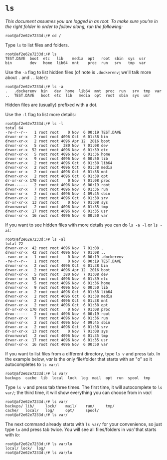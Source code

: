 `ls`
====

_This document assumes you are logged in as root. To make sure you're in the right folder in order to follow along, run the following:_

```
root@af2e62e7233d:/# cd /
```

Type `ls` to list files and folders.

```
root@af2e62e7233d:/# ls
TEST.DAVE  boot  etc   lib    media  opt   root  sbin  sys  usr
bin        dev   home  lib64  mnt    proc  run   srv   tmp  var
```

Use the `-a` flag to list hidden files (of note is `.dockerenv`; we'll talk more about `.` and `..` later):

```
root@af2e62e7233d:/# ls -a
.   .dockerenv  bin   dev  home  lib64  mnt  proc  run   srv  tmp  var
..  TEST.DAVE   boot  etc  lib   media  opt  root  sbin  sys  usr
```

Hidden files are (usually) prefixed with a dot.

Use the `-l` flag to list more details:

```
root@af2e62e7233d:/# ls -l
total 64
-rw-r--r--   1 root root    0 Nov  6 00:19 TEST.DAVE
drwxr-xr-x   2 root root 4096 Oct  6 01:38 bin
drwxr-xr-x   2 root root 4096 Apr 12  2016 boot
drwxr-xr-x   5 root root  380 Nov  7 01:08 dev
drwxr-xr-x  52 root root 4096 Nov  6 01:39 etc
drwxr-xr-x   5 root root 4096 Nov  6 01:36 home
drwxr-xr-x   9 root root 4096 Nov  6 00:50 lib
drwxr-xr-x   2 root root 4096 Oct  6 01:38 lib64
drwxr-xr-x   2 root root 4096 Oct  6 01:38 media
drwxr-xr-x   2 root root 4096 Oct  6 01:38 mnt
drwxr-xr-x   2 root root 4096 Oct  6 01:38 opt
dr-xr-xr-x 170 root root    0 Nov  7 01:08 proc
drwx------   2 root root 4096 Nov  6 00:19 root
drwxr-xr-x   7 root root 4096 Nov  6 01:36 run
drwxr-xr-x   2 root root 4096 Nov  4 09:45 sbin
drwxr-xr-x   2 root root 4096 Oct  6 01:38 srv
dr-xr-xr-x  13 root root    0 Nov  7 01:08 sys
drwxrwxrwt   2 root root 4096 Nov  6 01:35 tmp
drwxr-xr-x  17 root root 4096 Nov  6 01:35 usr
drwxr-xr-x  16 root root 4096 Nov  6 00:50 var
```

If you want to see hidden files with more details you can do `ls -a -l` or `ls -al`:

```
root@af2e62e7233d:/# ls -al
total 72
drwxr-xr-x  42 root root 4096 Nov  7 01:08 .
drwxr-xr-x  42 root root 4096 Nov  7 01:08 ..
-rwxr-xr-x   1 root root    0 Nov  6 00:19 .dockerenv
-rw-r--r--   1 root root    0 Nov  6 00:19 TEST.DAVE
drwxr-xr-x   2 root root 4096 Oct  6 01:38 bin
drwxr-xr-x   2 root root 4096 Apr 12  2016 boot
drwxr-xr-x   5 root root  380 Nov  7 01:08 dev
drwxr-xr-x  52 root root 4096 Nov  6 01:39 etc
drwxr-xr-x   5 root root 4096 Nov  6 01:36 home
drwxr-xr-x   9 root root 4096 Nov  6 00:50 lib
drwxr-xr-x   2 root root 4096 Oct  6 01:38 lib64
drwxr-xr-x   2 root root 4096 Oct  6 01:38 media
drwxr-xr-x   2 root root 4096 Oct  6 01:38 mnt
drwxr-xr-x   2 root root 4096 Oct  6 01:38 opt
dr-xr-xr-x 170 root root    0 Nov  7 01:08 proc
drwx------   2 root root 4096 Nov  6 00:19 root
drwxr-xr-x   7 root root 4096 Nov  6 01:36 run
drwxr-xr-x   2 root root 4096 Nov  4 09:45 sbin
drwxr-xr-x   2 root root 4096 Oct  6 01:38 srv
dr-xr-xr-x  13 root root    0 Nov  7 01:08 sys
drwxrwxrwt   2 root root 4096 Nov  6 01:35 tmp
drwxr-xr-x  17 root root 4096 Nov  6 01:35 usr
drwxr-xr-x  16 root root 4096 Nov  6 00:50 var
```

If you want to list files from a different directory, type `ls v` and press tab. In the example below, _var_ is the only file/folder that starts with an "o" so it autocompletes to `ls var/`:

```
root@af2e62e7233d:/# ls var/
backups  cache  lib  local  lock  log  mail  opt  run  spool  tmp
```

Type `ls v` and press tab three times. The first time, it will autocomplete to `ls var/`; the third time, it will show everything you can choose from in _var/_:

```
root@af2e62e7233d:/# ls var/
backups/ lib/     lock/    mail/    run/     tmp/     
cache/   local/   log/     opt/     spool/   
root@af2e62e7233d:/# ls var/
```

The next command already starts with `ls var/` for your convenience, so just type `lo` and press tab twice. You will see all files/folders in _var/_ that starts with _lo_:

```
root@af2e62e7233d:/# ls var/lo
local/ lock/  log/   
root@af2e62e7233d:/# ls var/lo
```

